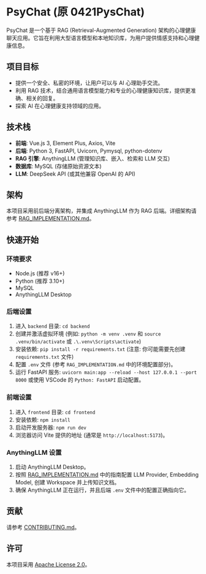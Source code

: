 # PsyChat (原 0421PysChat)

PsyChat 是一个基于 RAG (Retrieval-Augmented Generation) 架构的心理健康聊天应用。它旨在利用大型语言模型和本地知识库，为用户提供情感支持和心理健康信息。

## 项目目标

*   提供一个安全、私密的环境，让用户可以与 AI 心理助手交流。
*   利用 RAG 技术，结合通用语言模型能力和专业的心理健康知识库，提供更准确、相关的回复。
*   探索 AI 在心理健康支持领域的应用。

## 技术栈

*   **前端**: Vue.js 3, Element Plus, Axios, Vite
*   **后端**: Python 3, FastAPI, Uvicorn, Pymysql, python-dotenv
*   **RAG 引擎**: AnythingLLM (管理知识库、嵌入、检索和 LLM 交互)
*   **数据库**: MySQL (存储原始资源文本)
*   **LLM**: DeepSeek API (或其他兼容 OpenAI 的 API)

## 架构

本项目采用前后端分离架构，并集成 AnythingLLM 作为 RAG 后端。详细架构请参考 [RAG_IMPLEMENTATION.md](./RAG_IMPLEMENTATION.md)。

## 快速开始

### 环境要求

*   Node.js (推荐 v16+)
*   Python (推荐 3.10+)
*   MySQL
*   AnythingLLM Desktop

### 后端设置

1.  进入 `backend` 目录: `cd backend`
2.  创建并激活虚拟环境 (例如: `python -m venv .venv` 和 `source .venv/bin/activate` 或 `.\.venv\Scripts\activate`)
3.  安装依赖: `pip install -r requirements.txt` (注意: 你可能需要先创建 `requirements.txt` 文件)
4.  配置 `.env` 文件 (参考 `RAG_IMPLEMENTATION.md` 中的环境配置部分)。
5.  运行 FastAPI 服务: `uvicorn main:app --reload --host 127.0.0.1 --port 8000` 或使用 VSCode 的 `Python: FastAPI` 启动配置。

### 前端设置

1.  进入 `frontend` 目录: `cd frontend`
2.  安装依赖: `npm install`
3.  启动开发服务器: `npm run dev`
4.  浏览器访问 Vite 提供的地址 (通常是 `http://localhost:5173`)。

### AnythingLLM 设置

1.  启动 AnythingLLM Desktop。
2.  按照 [RAG_IMPLEMENTATION.md](./RAG_IMPLEMENTATION.md) 中的指南配置 LLM Provider, Embedding Model, 创建 Workspace 并上传知识文档。
3.  确保 AnythingLLM 正在运行，并且后端 `.env` 文件中的配置正确指向它。

## 贡献

请参考 [CONTRIBUTING.md](./CONTRIBUTING.md)。

## 许可

本项目采用 [Apache License 2.0](./LICENSE)。
